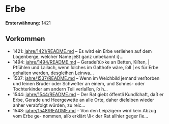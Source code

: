 # Erbe

**Ersterwähnung:** 1421

## Vorkommen
- 1421: [jahre/1421/README.md](../jahre/1421/README.md) – Es wird ein Erbe verliehen auf dem Logenberge, welcher
Name jeßt ganz unbekannt i}...
- 1494: [jahre/1494/README.md](../jahre/1494/README.md) – Geradeſtü>ke an Betten, Kiſten, |
Pfſühlen und Lailach, wenn ſolches im Gaſthofe wäre, ſoll |
es für Erbe gehalten werden, desgleihen Leinwa...
- 1537: [jahre/1537/README.md](../jahre/1537/README.md) – Wenn im Weichbild jemand verſtorben und ſeinen
Bruder oder Schweſter an einem, und Sohnes- oder
Tochterkinder am andern Teil verlaſſen, ſo h...
- 1544: [jahre/1544/README.md](../jahre/1544/README.md) – Der Rat giebt öffentli Kundſchaft, daß er Erbe,
Gerade und Heergewette an alle Orte, daher dieſelben
wieder anher verabfolgt würden, zu reic...
- 1548: [jahre/1548/README.md](../jahre/1548/README.md) – Von den Leipzigern wird kein Abzug vom Erbe ge-
nommen, alſo erklärt \ſi< der Rat allhier geger ſie...
